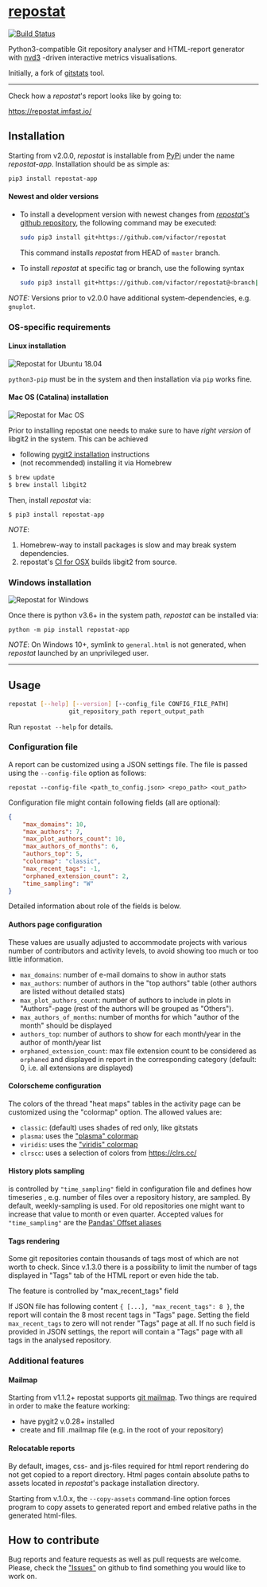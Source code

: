 # [repostat](https://github.com/vifactor/repostat)
[![Build Status](https://travis-ci.org/vifactor/repostat.svg?branch=master)](https://travis-ci.org/vifactor/repostat)

Python3-compatible Git repository analyser and HTML-report generator 
with [nvd3](http://nvd3.org/) -driven interactive metrics visualisations.

Initially, a fork of [gitstats](https://github.com/hoxu/gitstats) tool.

---
Check how a *repostat*'s report looks like by going to:

https://repostat.imfast.io/


## Installation
Starting from v2.0.0, *repostat* is installable from [PyPi](https://pypi.org/project/repostat-app/)
under the name *repostat-app*. Installation should be as simple as:
```bash
pip3 install repostat-app
```
#### Newest and older versions
- To install a development version with newest changes from
[*repostat*'s github repository](https://github.com/vifactor/repostat),
the following command may be executed:
    ```bash
    sudo pip3 install git+https://github.com/vifactor/repostat
    ```
    This command installs *repostat* from HEAD of `master` branch.

- To install *repostat* at specific tag or branch, use the following syntax
    ```bash
    sudo pip3 install git+https://github.com/vifactor/repostat@<branch|tag>
    ```
*NOTE:*
Versions prior to v2.0.0 have additional system-dependencies, e.g.
`gnuplot`.

### OS-specific requirements

#### Linux installation
![Repostat for Ubuntu 18.04](https://github.com/vifactor/repostat/workflows/Repostat%20for%20Ubuntu%2018.04/badge.svg)

`python3-pip` must be in the system and then installation via `pip`
works fine.

#### Mac OS (Catalina) installation
![Repostat for Mac OS](https://github.com/vifactor/repostat/workflows/Repostat%20for%20Mac%20OS/badge.svg)

Prior to installing repostat one needs to make sure to have
*right version* of libgit2 in the system. This can be achieved
- following [pygit2 installation](https://www.pygit2.org/install.html#id13) instructions
- (not recommended) installing it via Homebrew
```bash
$ brew update
$ brew install libgit2
```
Then, install *repostat* via:
```
$ pip3 install repostat-app
```

*NOTE*:
1) Homebrew-way to install packages is slow and may break system dependencies.
2) repostat's [CI for OSX](https://github.com/vifactor/repostat/blob/master/.github/workflows/repostat_macos.yml)
builds libgit2 from source.

### Windows installation
![Repostat for Windows](https://github.com/vifactor/repostat/workflows/Repostat%20for%20Windows%202019/badge.svg)

Once there is python v3.6+ in the system path, *repostat* can be installed via:
```shell script
python -m pip install repostat-app
```

*NOTE*: On Windows 10+, symlink to `general.html` is not generated, when
*repostat* launched by an unprivileged user. 
___
## Usage
```bash
repostat [--help] [--version] [--config_file CONFIG_FILE_PATH]
                 git_repository_path report_output_path
```
Run `repostat --help` for details.

### Configuration file

A report can be customized using a JSON settings file. The file is passed
using the `--config-file` option as follows:

```
repostat --config-file <path_to_config.json> <repo_path> <out_path>
```
Configuration file might contain following fields (all are optional):
```json
{
    "max_domains": 10,
    "max_authors": 7,
    "max_plot_authors_count": 10,
    "max_authors_of_months": 6,
    "authors_top": 5,
    "colormap": "classic",
    "max_recent_tags": -1,
    "orphaned_extension_count": 2,
    "time_sampling": "W"
}
```
Detailed information about role of the fields is below.

#### Authors page configuration

These values are usually adjusted to accommodate projects with various number
of contributors and activity levels, to avoid showing too much or too little
information.

* `max_domains`: number of e-mail domains to show in author stats
* `max_authors`: number of authors in the "top authors" table 
(other authors are listed without detailed stats)
* `max_plot_authors_count`: number of authors to include in plots
in "Authors"-page (rest of the authors will be grouped as "Others"). 
* `max_authors_of_months`: number of months for which "author of 
the month" should be displayed
* `authors_top`: number of authors to show for each month/year in the
author of month/year list
* `orphaned_extension_count`: max file extension count to be 
considered as `orphaned` and displayed in report in the corresponding
category (default: 0, i.e. all extensions are displayed)

#### Colorscheme configuration

The colors of the thread "heat maps" tables in the activity page can be customized
using the "colormap" option. The allowed values are:

* `classic`: (default) uses shades of red only, like gitstats
* `plasma`: uses the ["plasma" colormap](https://bids.github.io/colormap/)
* `viridis`: uses the ["viridis" colormap](https://bids.github.io/colormap/)
* `clrscc`: uses a selection of colors from https://clrs.cc/

#### History plots sampling
is controlled by `"time_sampling"` field in configuration file and
defines how timeseries , e.g. number of files over a
repository history, are sampled. By default, weekly-sampling is used.
For old repositories one might want to increase that value to
month or even quarter.
Accepted values for `"time_sampling"` are the [Pandas' Offset aliases](https://pandas.pydata.org/pandas-docs/stable/user_guide/timeseries.html#offset-aliases)

#### Tags rendering

Some git repositories contain thousands of tags most of which are not 
worth to check. Since v.1.3.0 there is a possibility to limit the number 
of tags displayed in "Tags" tab of the HTML report or even hide the tab.

The feature is controlled by "max_recent_tags" field

If JSON file has following content `{ [...], "max_recent_tags": 8 }`,
the report will contain the 8 most recent tags in "Tags" page. Setting the
field `max_recent_tags` to zero will not render "Tags" page at all. If
no such field is provided in JSON settings, the report will contain a "Tags"
page with all tags in the analysed repository.

### Additional features

#### Mailmap
Starting from v1.1.2+ repostat supports [git mailmap](https://git-scm.com/docs/git-check-mailmap). 
Two things are required in order to make the feature working:
- have pygit2 v.0.28+ installed
- create and fill .mailmap file (e.g. in the root of your repository)

#### Relocatable reports
By default, images, css- and js-files required for html report
rendering do not get copied to a report directory. Html pages contain 
absolute paths to assets located in *repostat*'s package installation
directory.

Starting from v.1.0.x, the `--copy-assets` command-line option forces
program to copy assets to generated report and embed relative paths
in the generated html-files.

## How to contribute

Bug reports and feature requests as well as pull requests are welcome.
Please, check the ["Issues"](https://github.com/vifactor/repostat/issues)
on github to find something you would like to work on.
